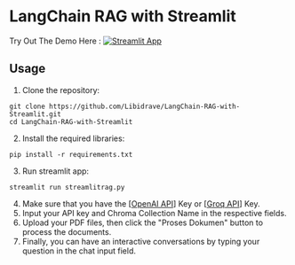 # LangChain RAG with Streamlit
Try Out The Demo Here : [![Streamlit App](https://static.streamlit.io/badges/streamlit_badge_black_white.svg)](https://huggingface.co/spaces/Libidrave/LLM-RAG)

## Usage
1. Clone the repository:
```
git clone https://github.com/Libidrave/LangChain-RAG-with-Streamlit.git
cd LangChain-RAG-with-Streamlit
```
2. Install the required libraries:
```
pip install -r requirements.txt
```
3. Run streamlit app:
```
streamlit run streamlitrag.py
```
4. Make sure that you have the [[OpenAI API](https://platform.openai.com/api-keys)] Key or [[Groq API](https://console.groq.com/keys)] Key.
5. Input your API key and Chroma Collection Name in the respective fields.
6. Upload your PDF files, then click the "Proses Dokumen" button to process the documents.
7. Finally, you can have an interactive conversations by typing your question in the chat input field.
